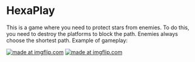 # HexaPlay
This is a game where you need to protect stars from enemies. 
To do this, you need to destroy the platforms to block the path. 
Enemies always choose the shortest path.
Example of gameplay:

<a href="https://imgflip.com/gif/336plx"><img src="https://i.imgflip.com/336plx.gif" title="made at imgflip.com"/></a>
<a href="https://imgflip.com/gif/336m3o"><img src="https://i.imgflip.com/336m3o.gif" title="made at imgflip.com"/></a>
